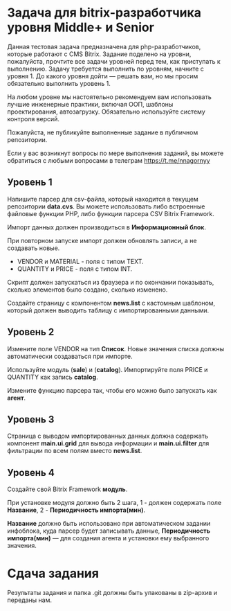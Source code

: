 # Задача для bitrix-разработчика уровня Middle+ и Senior

Данная тестовая задача предназначена для php-разработчиков, которые работают с CMS Bitrix. Задание поделено на уровни, пожалуйста, прочтите все задачи уровней перед тем, как приступать к выполнению. Задачу требуется выполнить по уровням, начните с уровня 1. До какого уровня дойти — решать вам, но мы просим обязательно выполнить уровень 1.

На любом уровне мы настоятельно рекомендуем вам использовать лучшие инженерные практики, включая ООП, шаблоны проектирования, автозагрузку. Обязательно используйте систему контроля версий.

Пожалуйста, не публикуйте выполненные задание в публичном репозитории.

Если у вас возникнут вопросы по мере выполнения заданий, вы можете обратиться с любыми вопросами в телеграм https://t.me/nnagornyy

## Уровень 1

Напишите парсер для csv-файла, который находится в текущем репозитории __data.cvs__. Вы можете использовать либо встроенные файловые функции PHP, либо функции парсера CSV Bitrix Framework.

Импорт данных должен производиться в __Информационный блок__.

При повторном запуске импорт должен обновлять записи, а не создавать новые.
- VENDOR и MATERIAL - поля с типом TEXT.
- QUANTITY и PRICE - поля с типом INT.

Скрипт должен запускаться из браузера и по окончании показывать, сколько элементов было создано, сколько изменено.

Создайте страницу с компонентом __news.list__ с кастомным шаблоном, который должен выводить таблицу с импортированными данными.

## Уровень 2

Измените поле VENDOR на тип __Список__. Новые значения списка должны автоматически создаваться при импорте.

Используйте модуль (__sale__) и (__catalog__). Импортируйте поля PRICE и QUANTITY как запись __catalog__.

Измените функцию парсера так, чтобы его можно было запускать как __агент__.

## Уровень 3

Страница с выводом импортированных данных должна содержать компонент __main.ui.grid__ для вывода информации и __main.ui.filter__ для фильтрации по всем полям вместо __news.list__.

## Уровень 4

Создайте свой Bitrix Framework __модуль__.

При установке модуля должно быть 2 шага, 1 - должен содержать поле __Название__, 2 - __Периодичность импорта(мин)__. 

__Название__ должно быть использовано при автоматическом задании инфоблока, куда парсер будет записывать данные, __Периодичность импорта(мин)__ — для создания агента и установки ему выбранного значения.

# Сдача задания 

Результаты задания и папка .git должны быть упакованы в zip-архив и переданы нам.